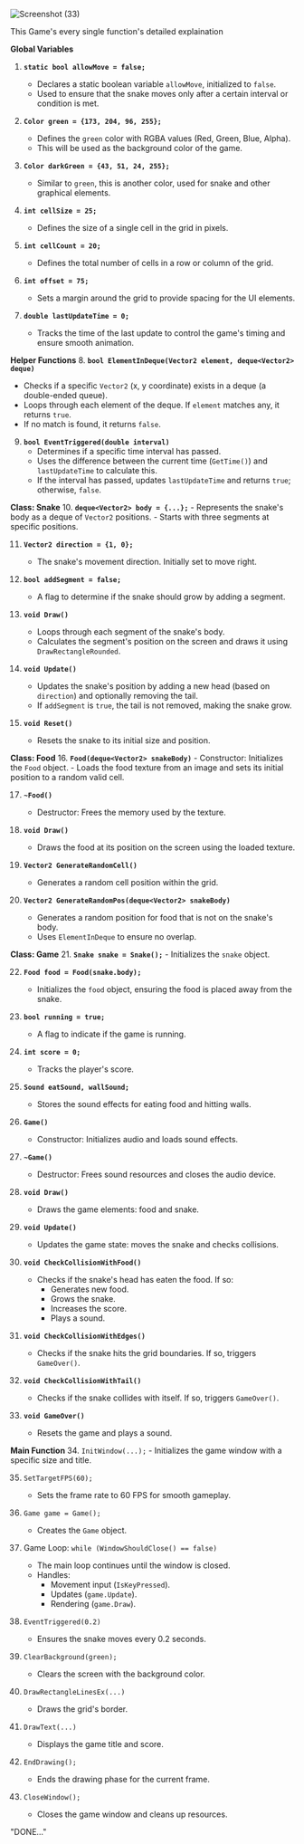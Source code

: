 ![Screenshot (33)](https://github.com/user-attachments/assets/2aa17603-430a-4c11-ac95-a7263662ec60)

This Game's every single function's detailed explaination  

 **Global Variables**
1. **`static bool allowMove = false;`**
   - Declares a static boolean variable `allowMove`, initialized to `false`.
   - Used to ensure that the snake moves only after a certain interval or condition is met.

2. **`Color green = {173, 204, 96, 255};`**
   - Defines the `green` color with RGBA values (Red, Green, Blue, Alpha).
   - This will be used as the background color of the game.

3. **`Color darkGreen = {43, 51, 24, 255};`**
   - Similar to `green`, this is another color, used for snake and other graphical elements.

4. **`int cellSize = 25;`**
   - Defines the size of a single cell in the grid in pixels.

5. **`int cellCount = 20;`**
   - Defines the total number of cells in a row or column of the grid.

6. **`int offset = 75;`**
   - Sets a margin around the grid to provide spacing for the UI elements.

7. **`double lastUpdateTime = 0;`**
   - Tracks the time of the last update to control the game's timing and ensure smooth animation.


 **Helper Functions**
8. **`bool ElementInDeque(Vector2 element, deque<Vector2> deque)`**
   - Checks if a specific `Vector2` (x, y coordinate) exists in a deque (a double-ended queue).
   - Loops through each element of the deque. If `element` matches any, it returns `true`.
   - If no match is found, it returns `false`.

9. **`bool EventTriggered(double interval)`**
   - Determines if a specific time interval has passed.
   - Uses the difference between the current time (`GetTime()`) and `lastUpdateTime` to calculate this.
   - If the interval has passed, updates `lastUpdateTime` and returns `true`; otherwise, `false`.


**Class: Snake**
10. **`deque<Vector2> body = {...};`**
    - Represents the snake's body as a deque of `Vector2` positions. 
    - Starts with three segments at specific positions.

11. **`Vector2 direction = {1, 0};`**
    - The snake's movement direction. Initially set to move right.

12. **`bool addSegment = false;`**
    - A flag to determine if the snake should grow by adding a segment.

13. **`void Draw()`**
    - Loops through each segment of the snake's body.
    - Calculates the segment's position on the screen and draws it using `DrawRectangleRounded`.

14. **`void Update()`**
    - Updates the snake's position by adding a new head (based on `direction`) and optionally removing the tail.
    - If `addSegment` is `true`, the tail is not removed, making the snake grow.

15. **`void Reset()`**
    - Resets the snake to its initial size and position.


**Class: Food**
16. **`Food(deque<Vector2> snakeBody)`**
    - Constructor: Initializes the `Food` object.
    - Loads the food texture from an image and sets its initial position to a random valid cell.

17. **`~Food()`**
    - Destructor: Frees the memory used by the texture.

18. **`void Draw()`**
    - Draws the food at its position on the screen using the loaded texture.

19. **`Vector2 GenerateRandomCell()`**
    - Generates a random cell position within the grid.

20. **`Vector2 GenerateRandomPos(deque<Vector2> snakeBody)`**
    - Generates a random position for food that is not on the snake's body.
    - Uses `ElementInDeque` to ensure no overlap.


 **Class: Game**
21. **`Snake snake = Snake();`**
    - Initializes the `snake` object.

22. **`Food food = Food(snake.body);`**
    - Initializes the `food` object, ensuring the food is placed away from the snake.

23. **`bool running = true;`**
    - A flag to indicate if the game is running.

24. **`int score = 0;`**
    - Tracks the player's score.

25. **`Sound eatSound, wallSound;`**
    - Stores the sound effects for eating food and hitting walls.

26. **`Game()`**
    - Constructor: Initializes audio and loads sound effects.

27. **`~Game()`**
    - Destructor: Frees sound resources and closes the audio device.

28. **`void Draw()`**
    - Draws the game elements: food and snake.

29. **`void Update()`**
    - Updates the game state: moves the snake and checks collisions.

30. **`void CheckCollisionWithFood()`**
    - Checks if the snake's head has eaten the food. If so:
        - Generates new food.
        - Grows the snake.
        - Increases the score.
        - Plays a sound.

31. **`void CheckCollisionWithEdges()`**
    - Checks if the snake hits the grid boundaries. If so, triggers `GameOver()`.

32. **`void CheckCollisionWithTail()`**
    - Checks if the snake collides with itself. If so, triggers `GameOver()`.

33. **`void GameOver()`**
    - Resets the game and plays a sound.


 **Main Function**
34. `InitWindow(...);`
    - Initializes the game window with a specific size and title.

35. `SetTargetFPS(60);`
    - Sets the frame rate to 60 FPS for smooth gameplay.

36. `Game game = Game();`
    - Creates the `Game` object.

37. Game Loop: `while (WindowShouldClose() == false)`
    - The main loop continues until the window is closed.
    - Handles:
        - Movement input (`IsKeyPressed`).
        - Updates (`game.Update`).
        - Rendering (`game.Draw`).

38. `EventTriggered(0.2)`
    - Ensures the snake moves every 0.2 seconds.

39. `ClearBackground(green);`
    - Clears the screen with the background color.

40. `DrawRectangleLinesEx(...)`
    - Draws the grid's border.

41. `DrawText(...)`
    - Displays the game title and score.

42. `EndDrawing();`
    - Ends the drawing phase for the current frame.

43. `CloseWindow();`
    - Closes the game window and cleans up resources.

"DONE..."
